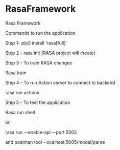 # RasaFramework
Rasa Framework

Commands to run the application

Step 1- pip3 install 'rasa[full]'

Step 2 - rasa init  (RASA project will create)

Step 3 - To train RASA changes

Rasa train

Step 4 - To run Action server to connect to backend

rasa run actions

Step 5 - To test the application

Rasa run shell

or

rasa run --enable-api --port 5005

and 
postman tool - ocalhost:5005/model/parse

